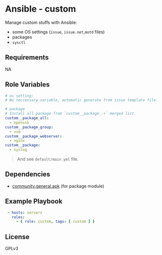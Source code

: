 Ansible - custom
=========

Manage custom stuffs with Ansible:

- some OS settings (`issue`, `issue.net`,`motd` files)
- packages
- `sysctl`

Requirements
------------

NA

Role Variables
--------------

```yaml
# os setting:
# No neccessary variable, automatic generate from issue template file.

# package
# Install all package from `custom__package_.+` merged list.
custom__package_all:
  - openssh
custom__package_group:
  - vim
custom__package_webserver:
  - nginx
custom__package:
  - syslog
```

> And see `default/main.yml` file.

Dependencies
------------

- [community.general.apk](https://docs.ansible.com/ansible/latest/collections/community/general/apk_module.html) (for package module)

Example Playbook
----------------

```yaml
 - hosts: servers
   roles:
     - { role: custom, tags: [ custom ] }
```

License
-------

GPLv3
